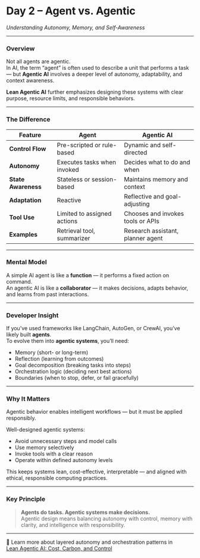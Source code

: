 # Day 2 – Agent vs. Agentic  
*Understanding Autonomy, Memory, and Self-Awareness*

---

### Overview

Not all agents are agentic.  
In AI, the term “agent” is often used to describe a unit that performs a task — but **Agentic AI** involves a deeper level of autonomy, adaptability, and context awareness.

**Lean Agentic AI** further emphasizes designing these systems with clear purpose, resource limits, and responsible behaviors.

---

### The Difference

| Feature            | Agent                          | Agentic AI                          |
|--------------------|--------------------------------|--------------------------------------|
| **Control Flow**   | Pre-scripted or rule-based     | Dynamic and self-directed           |
| **Autonomy**       | Executes tasks when invoked    | Decides what to do and when         |
| **State Awareness**| Stateless or session-based     | Maintains memory and context        |
| **Adaptation**     | Reactive                       | Reflective and goal-adjusting       |
| **Tool Use**       | Limited to assigned actions    | Chooses and invokes tools or APIs   |
| **Examples**       | Retrieval tool, summarizer     | Research assistant, planner agent   |

---

### Mental Model

A simple AI agent is like a **function** — it performs a fixed action on command.  
An agentic AI is like a **collaborator** — it makes decisions, adapts behavior, and learns from past interactions.

---

### Developer Insight

If you’ve used frameworks like LangChain, AutoGen, or CrewAI, you’ve likely built **agents**.  
To evolve them into **agentic systems**, you’ll need:

- Memory (short- or long-term)
- Reflection (learning from outcomes)
- Goal decomposition (breaking tasks into steps)
- Orchestration logic (deciding next best actions)
- Boundaries (when to stop, defer, or fail gracefully)

---

### Why It Matters

Agentic behavior enables intelligent workflows — but it must be applied responsibly.

Well-designed agentic systems:
- Avoid unnecessary steps and model calls
- Use memory selectively
- Invoke tools with a clear reason
- Operate within defined autonomy levels

This keeps systems lean, cost-effective, interpretable — and aligned with ethical, responsible computing practices.

---

### Key Principle

> **Agents do tasks. Agentic systems make decisions.**  
Agentic design means balancing autonomy with control, memory with clarity, and intelligence with responsibility.

---

📖 Learn more about layered autonomy and orchestration patterns in  
[Lean Agentic AI: Cost, Carbon, and Control](https://leanagenticai.com/)
